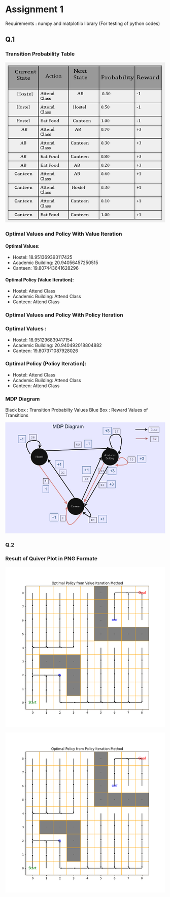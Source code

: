 # Assignment 1

Requirements : numpy and matplotlib library (For testing of python codes)

## Q.1

### Transition Probability Table
![Table Description](images/table_mdp.PNG)

### Optimal Values and Policy With Value Iteration

#### Optimal Values:
- Hostel: 18.951369393117425
- Academic Building: 20.94056457250515
- Canteen: 19.807443641628296

#### Optimal Policy (Value Iteration):
- Hostel: Attend Class
- Academic Building: Attend Class
- Canteen: Attend Class

### Optimal Values and Policy With Policy Iteration

### Optimal Values :
- Hostel: 18.951296839417154
- Academic Building: 20.940492018804882
- Canteen: 19.807371087928026

### Optimal Policy (Policy Iteration):
- Hostel: Attend Class
- Academic Building: Attend Class
- Canteen: Attend Class

### MDP Diagram

Black box : Transition Probabilty Values
Blue Box : Reward Values of Transitions

![Diagram Description](images/MDP_diagram.PNG)

### Q.2

### Result of Quiver Plot in PNG Formate

![Diagram Description](images/Optimal_Policy_from_Value_Iteration_Method.png)

![Diagram Description](images/Optimal_Policy_from_Policy_Iteration_Method.png)